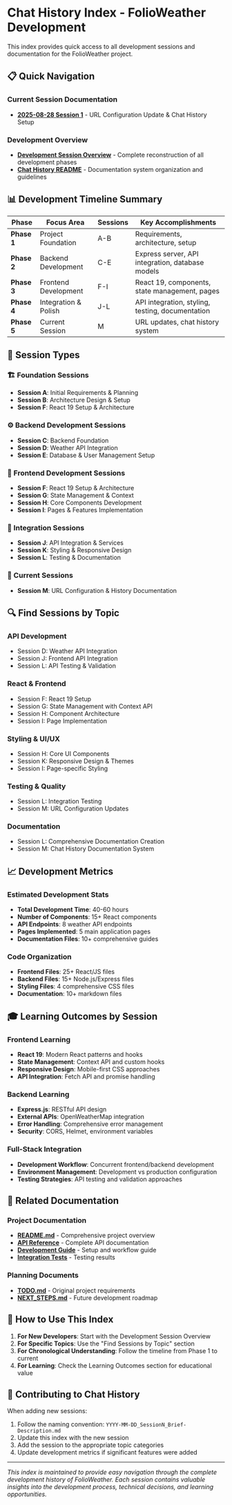 # Chat History Index - FolioWeather Development

This index provides quick access to all development sessions and documentation for the FolioWeather project.

## 📋 Quick Navigation

### Current Session Documentation
- **[2025-08-28 Session 1](2025-08-28_Session1_URL-Configuration-Update.md)** - URL Configuration Update & Chat History Setup

### Development Overview
- **[Development Session Overview](Development-Session-Overview.md)** - Complete reconstruction of all development phases
- **[Chat History README](README.md)** - Documentation system organization and guidelines

## 📊 Development Timeline Summary

| Phase | Focus Area | Sessions | Key Accomplishments |
|-------|------------|----------|-------------------|
| **Phase 1** | Project Foundation | A-B | Requirements, architecture, setup |
| **Phase 2** | Backend Development | C-E | Express server, API integration, database models |
| **Phase 3** | Frontend Development | F-I | React 19, components, state management, pages |
| **Phase 4** | Integration & Polish | J-L | API integration, styling, testing, documentation |
| **Phase 5** | Current Session | M | URL updates, chat history system |

## 🎯 Session Types

### 🏗️ Foundation Sessions
- **Session A**: Initial Requirements & Planning
- **Session B**: Architecture Design & Setup
- **Session F**: React 19 Setup & Architecture

### ⚙️ Backend Development Sessions  
- **Session C**: Backend Foundation
- **Session D**: Weather API Integration
- **Session E**: Database & User Management Setup

### 🎨 Frontend Development Sessions
- **Session F**: React 19 Setup & Architecture
- **Session G**: State Management & Context
- **Session H**: Core Components Development
- **Session I**: Pages & Features Implementation

### 🔗 Integration Sessions
- **Session J**: API Integration & Services
- **Session K**: Styling & Responsive Design
- **Session L**: Testing & Documentation

### 📝 Current Sessions
- **Session M**: URL Configuration & History Documentation

## 🔍 Find Sessions by Topic

### API Development
- Session D: Weather API Integration
- Session J: Frontend API Integration
- Session L: API Testing & Validation

### React & Frontend
- Session F: React 19 Setup
- Session G: State Management with Context API
- Session H: Component Architecture
- Session I: Page Implementation

### Styling & UI/UX
- Session H: Core UI Components
- Session K: Responsive Design & Themes
- Session I: Page-specific Styling

### Testing & Quality
- Session L: Integration Testing
- Session M: URL Configuration Updates

### Documentation
- Session L: Comprehensive Documentation Creation
- Session M: Chat History Documentation System

## 📈 Development Metrics

### Estimated Development Stats
- **Total Development Time**: 40-60 hours
- **Number of Components**: 15+ React components
- **API Endpoints**: 8 weather API endpoints
- **Pages Implemented**: 5 main application pages
- **Documentation Files**: 10+ comprehensive guides

### Code Organization
- **Frontend Files**: 25+ React/JS files
- **Backend Files**: 15+ Node.js/Express files
- **Styling Files**: 4 comprehensive CSS files
- **Documentation**: 10+ markdown files

## 🎓 Learning Outcomes by Session

### Frontend Learning
- **React 19**: Modern React patterns and hooks
- **State Management**: Context API and custom hooks
- **Responsive Design**: Mobile-first CSS approaches
- **API Integration**: Fetch API and promise handling

### Backend Learning
- **Express.js**: RESTful API design
- **External APIs**: OpenWeatherMap integration
- **Error Handling**: Comprehensive error management
- **Security**: CORS, Helmet, environment variables

### Full-Stack Integration
- **Development Workflow**: Concurrent frontend/backend development
- **Environment Management**: Development vs production configuration
- **Testing Strategies**: API testing and validation approaches

## 🔗 Related Documentation

### Project Documentation
- **[README.md](../README.md)** - Comprehensive project overview
- **[API Reference](../docs/API_REFERENCE.md)** - Complete API documentation
- **[Development Guide](../docs/DEVELOPMENT_GUIDE.md)** - Setup and workflow guide
- **[Integration Tests](../INTEGRATION_TEST_RESULTS.md)** - Testing results

### Planning Documents
- **[TODO.md](../TODO.md)** - Original project requirements
- **[NEXT_STEPS.md](../NEXT_STEPS.md)** - Future development roadmap

## 📝 How to Use This Index

1. **For New Developers**: Start with the Development Session Overview
2. **For Specific Topics**: Use the "Find Sessions by Topic" section
3. **For Chronological Understanding**: Follow the timeline from Phase 1 to current
4. **For Learning**: Check the Learning Outcomes section for educational value

## 🤝 Contributing to Chat History

When adding new sessions:
1. Follow the naming convention: `YYYY-MM-DD_SessionN_Brief-Description.md`
2. Update this index with the new session
3. Add the session to the appropriate topic categories
4. Update development metrics if significant features were added

---

*This index is maintained to provide easy navigation through the complete development history of FolioWeather. Each session contains valuable insights into the development process, technical decisions, and learning opportunities.*


